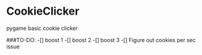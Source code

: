 # CookieClicker
pygame basic cookie clicker

###TO-DO:
-[] boost 1
-[] boost 2
-[] boost 3
-[] Figure out cookies per sec issue


